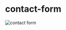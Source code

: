 # contact-form
![contact form](https://user-images.githubusercontent.com/107377854/176893603-e6fbef4b-e253-4bc3-b4f1-5bdcda21b498.PNG)
